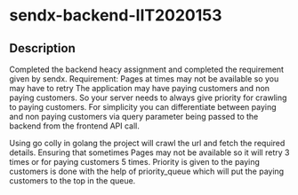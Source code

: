 # sendx-backend-IIT2020153

## Description
Completed the backend heacy assignment and completed the requirement given by sendx.
Requirement:
Pages at times may not be available so you may have to retry 
The application may have paying customers and non paying customers. So your server needs to always give priority for crawling to paying customers. For simplicity you can differentiate between paying and non paying customers via query parameter being passed to the backend from the frontend API call.

Using go colly in golang the project will crawl the url and fetch the required details.
Ensuring that sometimes Pages may not be available so it will retry 3 times or for paying customers 5 times.
Priority is given to the paying customers is done with the help of priority_queue which will put the paying customers to the top in the queue.
